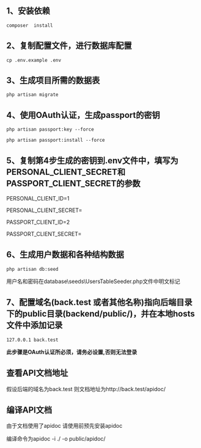 ## 1、安装依赖
`composer  install` 
   
## 2、复制配置文件，进行数据库配置
`cp .env.example .env`
    
## 3、生成项目所需的数据表
`php artisan migrate`

## 4、使用OAuth认证，生成passport的密钥
`php artisan passport:key --force`
   
`php artisan passport:install --force`

## 5、复制第4步生成的密钥到.env文件中，填写为PERSONAL_CLIENT_SECRET和PASSPORT_CLIENT_SECRET的参数
PERSONAL_CLIENT_ID=1

PERSONAL_CLIENT_SECRET=

PASSPORT_CLIENT_ID=2

PASSPORT_CLIENT_SECRET=

## 6、生成用户数据和各种结构数据
`php artisan db:seed` 

用户名和密码在database\seeds\UsersTableSeeder.php文件中明文标记

## 7、配置域名(back.test 或者其他名称)指向后端目录下的public目录(backend/public/)，并在本地hosts文件中添加记录
`127.0.0.1 back.test`
 
**此步骤是OAuth认证所必须，请务必设置,否则无法登录**

## 查看API文档地址
 假设后端的域名为back.test 则文档地址为http://back.test/apidoc/
   
## 编译API文档
  由于文档使用了apidoc 请使用前预先安装apidoc
  
  编译命令为apidoc -i ./ -o public/apidoc/
